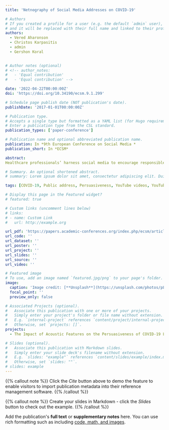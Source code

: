 ```yaml
---
title: 'Netnography of Social Media Addresses on COVID-19'

# Authors
# If you created a profile for a user (e.g. the default `admin` user), write the username (folder name) here
# and it will be replaced with their full name and linked to their profile.
authors:
  - Vered Aharonson
  - Christos Karpasitis
  - admin
  - Gershon Koral
  

# Author notes (optional)
# <!-- author_notes:
#   - 'Equal contribution'
#   - 'Equal contribution' -->

date: '2022-04-22T00:00:00Z'
doi: 'https://doi.org/10.34190/ecsm.9.1.299'

# Schedule page publish date (NOT publication's date).
publishDate: '2017-01-01T00:00:00Z'

# Publication type.
# Accepts a single type but formatted as a YAML list (for Hugo requirements).
# Enter a publication type from the CSL standard.
publication_types: ['paper-conference']

# Publication name and optional abbreviated publication name.
publication: In *9th European Conference on Social Media *
publication_short: In *ECSM*

abstract: 
Healthcare professionals’ harness social media to encourage responsible behaviour during the COVID-19 pandemic. As internet users often struggle assessing the veracity of the information in these addresses, acoustic characteristics of the presenters’ speech may play a significant role in their persuasiveness impact. Using a netnographic approach, we studied YouTubers’ reactions to explore the persuasiveness attributes of COVID-19 related speeches included in YouTube videos within a South Africa context. The persuasiveness index was computed from the view count, likes and dislikes of 314 speech segments from YouTube interviews related to COVID-19. Standard acoustic features – Mel frequency cepstral coefficients - of the interviewees’ voice were extracted through speech processing. Recurrent neural networks were optimized and evaluated the strength of these acoustic features to classify and predict the persuasiveness index. The cepstral feature set yielded a balanced accuracy of 86.8% and F1 score of 85.0%. These preliminary results exhibit the potential of the vocal cepstrum as predictor of persuasiveness in healthcare addresses on responsible behaviour during the COVID-19 pandemic. The results imply that quantitative acoustic analysis of a presenter’s voice, independent from text, can explain the impact of social media addresses.

# Summary. An optional shortened abstract.
# summary: Lorem ipsum dolor sit amet, consectetur adipiscing elit. Duis posuere tellus ac convallis placerat. Proin tincidunt magna sed ex sollicitudin condimentum.

tags: [COVID-19, Public address, Persuasiveness, YouTube videos, YouTube interviews, Deep Machine Learning, Speech Analysis]

# Display this page in the Featured widget?
# featured: true

# Custom links (uncomment lines below)
# links:
# - name: Custom Link
#   url: http://example.org

url_pdf: 'https://papers.academic-conferences.org/index.php/ecsm/article/view/299'
url_code: ''
url_dataset: ''
url_poster: ''
url_project: ''
url_slides: ''
url_source: ''
url_video: ''

# Featured image
# To use, add an image named `featured.jpg/png` to your page's folder.
image:
  caption: 'Image credit: [**Unsplash**](https://unsplash.com/photos/pLCdAaMFLTE)'
  focal_point: ''
  preview_only: false

# Associated Projects (optional).
#   Associate this publication with one or more of your projects.
#   Simply enter your project's folder or file name without extension.
#   E.g. `internal-project` references `content/project/internal-project/index.md`.
#   Otherwise, set `projects: []`.
projects:
  - The Impact of Acoustic Features on the Persuasiveness of COVID-19 Lifestyle Speeches_ Spectral and Cepstral Features

# Slides (optional).
#   Associate this publication with Markdown slides.
#   Simply enter your slide deck's filename without extension.
#   E.g. `slides: "example"` references `content/slides/example/index.md`.
#   Otherwise, set `slides: ""`.
# slides: example
---
```


{{% callout note %}}
Click the _Cite_ button above to demo the feature to enable visitors to import publication metadata into their reference management software.
{{% /callout %}}

{{% callout note %}}
Create your slides in Markdown - click the _Slides_ button to check out the example.
{{% /callout %}}

Add the publication's **full text** or **supplementary notes** here. You can use rich formatting such as including [code, math, and images](https://docs.hugoblox.com/content/writing-markdown-latex/).
